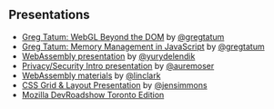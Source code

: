 ## Presentations

* [Greg Tatum: WebGL Beyond the DOM](https://github.com/gregtatum/talk-webgl-beyond-dom) by [@gregtatum](https://twitter.com/TatumCreative) 
* [Greg Tatum: Memory Management in JavaScript](https://github.com/gregtatum/talk-memory) by [@gregtatum](https://twitter.com/TatumCreative) 
* [WebAssembly presentation](https://people-mozilla.org/~ydelendik/presentations/roadshow2017/slides/) by [@yurydelendik](https://github.com/yurydelendik)
* [Privacy/Security Intro presentation](https://mzl.la/roadshow-nyc) by [@auremoser](https://github.com/auremoser)
* [WebAssembly materials](https://hacks.mozilla.org/2017/02/a-cartoon-intro-to-webassembly/) by [@linclark](https://twitter.com/linclark)
* [CSS Grid & Layout Presentation](https://speakerdeck.com/jensimmons) by [@jensimmons](https://twitter.com/jensimmons)
* [Mozilla DevRoadshow Toronto Edition](https://vreplay.mozilla.com/replay/showRecordingExternal.html?key=PZUyHwMFltOohP5) 
